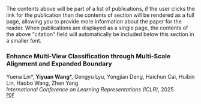 

The contents above will be part of a list of publications, if the user clicks the link for the publication than the contents of section will be rendered as a full page, allowing you to provide more information about the paper for the reader. When publications are displayed as a single page, the contents of the above "citation" field will automatically be included below this section in a smaller font.
### Enhance Multi-View Classification through Multi-Scale Alignment and Expanded Boundary  
Yuena Lin*, **Yiyuan Wang***, Gengyu Lyu, Yongjian Deng, Haichun Cai, Huibin Lin, Haobo Wang, Zhen Yang  
*International Conference on Learning Representations (ICLR)*, 2025  
[`PDF`](https://openreview.net/pdf?id=t1J2CnDFwj)

